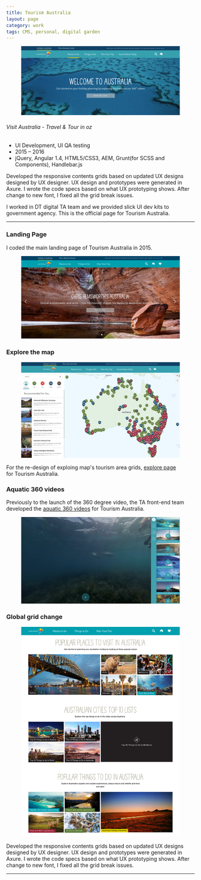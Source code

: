 ```yaml
---
title: Tourism Australia
layout: page
category: work
tags: CMS, personal, digital garden
---
```


<div class="intro grid">
	<div class="col">
		<figure>
			<img src="/assets/images/work/tourismoz/landing.png" />
		</figure>
	</div>
	<div class="col">
		<div class="meta">
			<div class="title">
				<hgroup>
					<h6>Visit Australia - Travel & Tour in oz</h6>
					<!-- <h2>Providing most benefits to managed accounts</h2> -->
				</hgroup>
			</div>
			<div class="summary">
				<ul>
					<li>UI Development, UI QA testing</li>
					<li>2015 – 2016</li>
					<li>jQuery, Angular 1.4, HTML5/CSS3, AEM, Grunt(for SCSS and Components), Handlebar.js</li>
				</ul>
			</div>
		</div>
	</div>
</div>

<article id="content">
	<div>
		<div class="block mobile-pull">
			<p>Developed the responsive contents grids based on updated UX designs designed by UX designer. UX design and
				prototypes were generated in Axure. I wrote the code specs based on what UX prototyping shows. After change to
				new font, I fixed all the grid break issues.</p>
		</div>
		<div class="block right">
			<p>I worked in DT digital TA team and we provided slick UI dev kits to government agency. This is the official
				page for Tourism Australia.</p>
		</div>
		<hr />
		<div class="block center pull">
			<h3>Landing Page</h3>
			<p>I coded the main landing page of Tourism Australia in 2015.</p>
			<figure class="">
				<img src="/assets/images/work/tourismoz/hero-banner-globalfontchange.png" />
				<figcaption></figcaption>
			</figure>
		</div>
		<div class="block center pull">
			<h3>Explore the map</h3>
			<figure class="">
				<img src="/assets/images/work/tourismoz/explore.png" />
				<figcaption></figcaption>
			</figure>
			<p>For the re-design of exploing map's tourism area grids, <a href="https://www.australia.com/en/explore.html">explore page</a> for&nbsp;Tourism Australia.</p>
		</div>
		<div class="block center pull">
		<h3>Aquatic 360 videos</h3>
		<p>Previously to the launch of the 360 degree video, the TA front-end team developed the <a href="https://www.australia.com/en/things-to-do/aquatic.html">aquatic 360 videos</a> for&nbsp;Tourism Australia.</p>
			<figure class="">
				<img src="/assets/images/work/tourismoz/aquatic.png" />
				<figcaption></figcaption>
			</figure>
		</div>
		<div class="block center pull">
		<h3>Global grid change</h3>
			<figure class="">
				<img src="/assets/images/work/tourismoz/content-thumbnail-grid.png" />
				<figcaption></figcaption>
			</figure>
			<p>Developed the responsive contents grids based on updated UX designs designed by UX designer. UX design and prototypes were generated in Axure. I wrote the code specs based on what UX prototyping shows. After change to new font, I fixed all the grid break issues.</p>
		</div>
	</div>
	<hr>
</article>